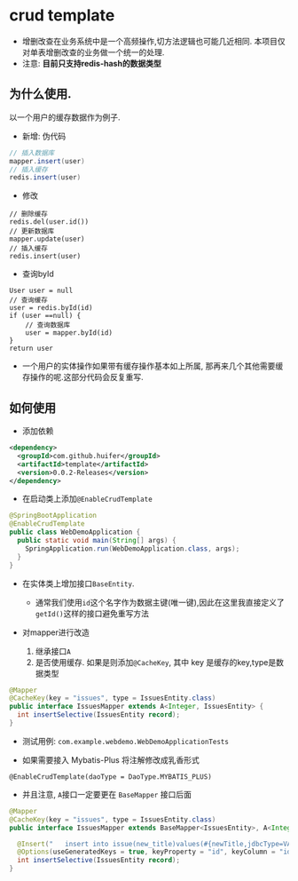 # crud template
- 增删改查在业务系统中是一个高频操作,切方法逻辑也可能几近相同. 本项目仅对单表增删改查的业务做一个统一的处理.
- 注意: **目前只支持redis-hash的数据类型** 


## 为什么使用. 
以一个用户的缓存数据作为例子.

- 新增: 伪代码

```java
// 插入数据库
mapper.insert(user)
// 插入缓存
redis.insert(user)
```

- 修改

```
// 删除缓存
redis.del(user.id())
// 更新数据库
mapper.update(user)
// 插入缓存
redis.insert(user)
```

- 查询byId

```
User user = null
// 查询缓存
user = redis.byId(id)
if (user ==null) {
    // 查询数据库
    user = mapper.byId(id)
}
return user
```
- 一个用户的实体操作如果带有缓存操作基本如上所属, 那再来几个其他需要缓存操作的呢.这部分代码会反复重写. 


## 如何使用

- 添加依赖

```xml
<dependency>
  <groupId>com.github.huifer</groupId>
  <artifactId>template</artifactId>
  <version>0.0.2-Releases</version>
</dependency>
```

- 在启动类上添加`@EnableCrudTemplate`

```java
@SpringBootApplication
@EnableCrudTemplate
public class WebDemoApplication {
  public static void main(String[] args) {
    SpringApplication.run(WebDemoApplication.class, args);
  }
}
```

- 在实体类上增加接口`BaseEntity`.
    - 通常我们使用`id`这个名字作为数据主键(唯一键),因此在这里我直接定义了`getId()`这样的接口避免重写方法
    
    
- 对mapper进行改造
    1. 继承接口`A` 
    2. 是否使用缓存. 如果是则添加`@CacheKey`, 其中 key 是缓存的key,type是数据类型
    
```java
@Mapper
@CacheKey(key = "issues", type = IssuesEntity.class)
public interface IssuesMapper extends A<Integer, IssuesEntity> {
  int insertSelective(IssuesEntity record);
}
```

- 测试用例: `com.example.webdemo.WebDemoApplicationTests`



- 如果需要接入 Mybatis-Plus 将注解修改成乳香形式

```
@EnableCrudTemplate(daoType = DaoType.MYBATIS_PLUS)
```

- 并且注意, `A`接口一定要更在 `BaseMapper` 接口后面

```java
@Mapper
@CacheKey(key = "issues", type = IssuesEntity.class)
public interface IssuesMapper extends BaseMapper<IssuesEntity>, A<Integer, IssuesEntity> {

  @Insert("   insert into issue(new_title)values(#{newTitle,jdbcType=VARCHAR})")
  @Options(useGeneratedKeys = true, keyProperty = "id", keyColumn = "id")
  int insertSelective(IssuesEntity record);
}

```